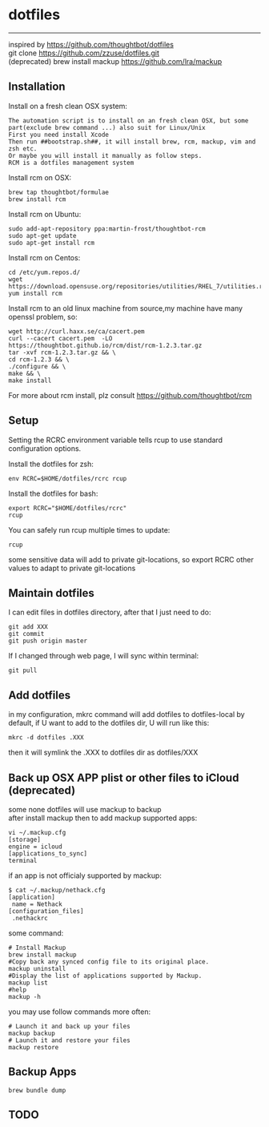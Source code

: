 # dotfiles
-----------
inspired by https://github.com/thoughtbot/dotfiles  
git clone https://github.com/zzuse/dotfiles.git  
(deprecated) brew install mackup https://github.com/lra/mackup

Installation
------------
Install on a fresh clean OSX system:

    The automation script is to install on an fresh clean OSX, but some part(exclude brew command ...) also suit for Linux/Unix
    First you need install Xcode
    Then run ##bootstrap.sh##, it will install brew, rcm, mackup, vim and zsh etc.
    Or maybe you will install it manually as follow steps.
    RCM is a dotfiles management system
    
Install rcm on OSX:

    brew tap thoughtbot/formulae
    brew install rcm
    

Install rcm on Ubuntu:

    sudo add-apt-repository ppa:martin-frost/thoughtbot-rcm
    sudo apt-get update
    sudo apt-get install rcm
    
Install rcm on Centos:

    cd /etc/yum.repos.d/
    wget https://download.opensuse.org/repositories/utilities/RHEL_7/utilities.repo
    yum install rcm


Install rcm to an old linux machine from source,my machine have many openssl problem, so:

    wget http://curl.haxx.se/ca/cacert.pem
    curl --cacert cacert.pem  -LO https://thoughtbot.github.io/rcm/dist/rcm-1.2.3.tar.gz
    tar -xvf rcm-1.2.3.tar.gz && \
    cd rcm-1.2.3 && \
    ./configure && \
    make && \
    make install
    
For more about rcm install, plz consult https://github.com/thoughtbot/rcm
    
Setup
------------
Setting the RCRC environment variable tells rcup to use standard configuration options.

Install the dotfiles for zsh:

    env RCRC=$HOME/dotfiles/rcrc rcup
    
Install the dotfiles for bash:

    export RCRC="$HOME/dotfiles/rcrc"
    rcup
    
You can safely run rcup multiple times to update:

    rcup

some sensitive data will add to private git-locations, so export RCRC other values to adapt to private git-locations
    
Maintain dotfiles
------------

I can edit files in dotfiles directory, after that I just need to do:

    git add XXX
    git commit
    git push origin master

If I changed through web page, I will sync within terminal:

    git pull

Add dotfiles
------------

in my configuration, mkrc command will add dotfiles to dotfiles-local by default, if U want to add to the dotfiles dir, U will run like this:

    mkrc -d dotfiles .XXX
    
then it will symlink the .XXX to dotfiles dir as dotfiles/XXX

Back up OSX APP plist or other files to iCloud (deprecated)
------------

some none dotfiles will use mackup to backup  
after install mackup then to add mackup supported apps:

    vi ~/.mackup.cfg
    [storage]
    engine = icloud
    [applications_to_sync]
    terminal

if an app is not officialy supported by mackup:

    $ cat ~/.mackup/nethack.cfg
    [application]
     name = Nethack
    [configuration_files]
     .nethackrc

some command:

    # Install Mackup
    brew install mackup
    #Copy back any synced config file to its original place.
    mackup uninstall
    #Display the list of applications supported by Mackup.
    mackup list
    #help
    mackup -h

you may use follow commands more often:

    # Launch it and back up your files
    mackup backup
    # Launch it and restore your files
    mackup restore

Backup Apps
------------

    brew bundle dump

TODO
----------

